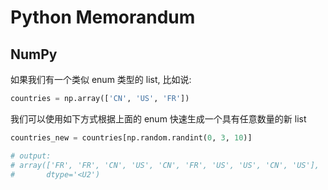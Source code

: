 # Python Memorandum

## NumPy

如果我们有一个类似 enum 类型的 list, 比如说:

```python
countries = np.array(['CN', 'US', 'FR'])
```

我们可以使用如下方式根据上面的 enum 快速生成一个具有任意数量的新 list

```python
countries_new = countries[np.random.randint(0, 3, 10)]

# output:
# array(['FR', 'FR', 'CN', 'US', 'CN', 'FR', 'US', 'US', 'CN', 'US'],
#       dtype='<U2')
```
